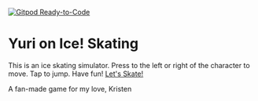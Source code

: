 [![Gitpod Ready-to-Code](https://img.shields.io/badge/Gitpod-Ready--to--Code-blue?logo=gitpod)](https://gitpod.io/#https://github.com/sirspot/YOI_Skating) 
# Yuri on Ice! Skating

This is an ice skating simulator. Press to the left or right of the character to move. Tap to jump. Have fun!
[Let's Skate!](https://sirspot.github.io/YOI_Skating/html/index.html)

A fan-made game for my love, Kristen
